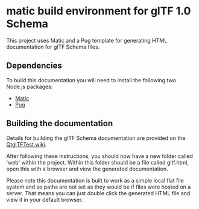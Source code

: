 # matic build environment for glTF 1.0 Schema

This project uses Matic and a Pug template for generating HTML documentation for glTF Schema files.

## Dependencies
To build this documentation you will need to install the following two Node.js packages:

* [Matic](https://github.com/mattyod/matic)
* [Pug](https://github.com/pugjs/pug)

## Building the documentation
Details for building the glTF Schema documentation are provided on the [QtglTFTest wiki](https://github.com/WizzerWorks/QtglTFTest/wiki).

After following these instructions, you should now have a new folder called 'web' within the project. Within this folder should be a file called gltf.html, open this with a browser and view the generated documentation.

Please note this documentation is built to work as a simple local flat file system and so paths are not set as they would be if files were hosted on a server. That means you can just double click the generated HTML file and view it in your default browser.
